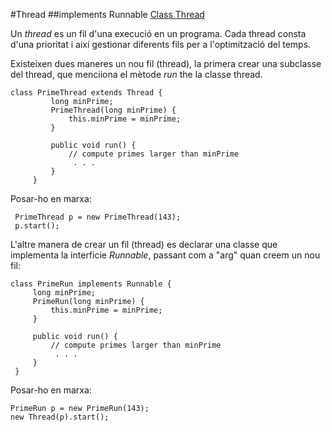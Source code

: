 #Thread
##implements Runnable
[Class Thread](https://docs.oracle.com/en/java/javase/15/docs/api/java.base/java/lang/Thread.html)

Un *thread* es un fil d'una execució en un programa.
Cada thread consta d'una prioritat i així gestionar
diferents fils per a l'optimització del temps.

Existeixen dues maneres un nou fil (thread),
la primera crear una subclasse del thread, 
que menciiona el mètode *run* the la classe thread.

```
class PrimeThread extends Thread {
         long minPrime;
         PrimeThread(long minPrime) {
             this.minPrime = minPrime;
         }

         public void run() {
             // compute primes larger than minPrime
              . . .
         }
     }
```
Posar-ho en marxa:
```
 PrimeThread p = new PrimeThread(143);
 p.start();
```
L'altre manera de crear un fil (thread) es declarar 
una classe que implementa la interficie *Runnable*,
passant com a "arg" quan creem un nou fil:
```
class PrimeRun implements Runnable {
     long minPrime;
     PrimeRun(long minPrime) {
         this.minPrime = minPrime;
     }

     public void run() {
         // compute primes larger than minPrime
          . . .
     }
 }
```
Posar-ho en marxa:
```
PrimeRun p = new PrimeRun(143);
new Thread(p).start();
```
